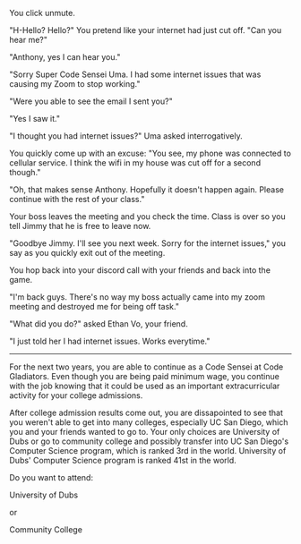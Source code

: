 You click unmute.

"H-Hello? Hello?" You pretend like your internet had just cut off. "Can you hear me?"

"Anthony, yes I can hear you."

"Sorry Super Code Sensei Uma. I had some internet issues that was causing my Zoom to stop working."

"Were you able to see the email I sent you?"

"Yes I saw it."

"I thought you had internet issues?" Uma asked interrogatively. 

You quickly come up with an excuse: "You see, my phone was connected to cellular service. I think the wifi in my house was cut off for a second though."

"Oh, that makes sense Anthony. Hopefully it doesn't happen again. Please continue with the rest of your class."

Your boss leaves the meeting and you check the time. Class is over so you tell Jimmy that he is free to leave now.

"Goodbye Jimmy. I'll see you next week. Sorry for the internet issues," you say as you quickly exit out of the meeting.

You hop back into your discord call with your friends and back into the game.

"I'm back guys. There's no way my boss actually came into my zoom meeting and destroyed me for being off task."

"What did you do?" asked Ethan Vo, your friend.

"I just told her I had internet issues. Works everytime."

<hr>

For the next two years, you are able to continue as a Code Sensei at Code Gladiators. Even though you are being paid minimum wage, you continue with the job knowing that it could be used as an important extracurricular activity for your college admissions.

After college admission results come out, you are dissapointed to see that you weren't able to get into many colleges, especially UC San Diego, which you and your friends wanted to go to. Your only choices are University of Dubs or go to community college and possibly transfer into UC San Diego's Computer Science program, which is ranked 3rd in the world. University of Dubs' Computer Science program is ranked 41st in the world.

Do you want to attend:

University of Dubs

or

Community College